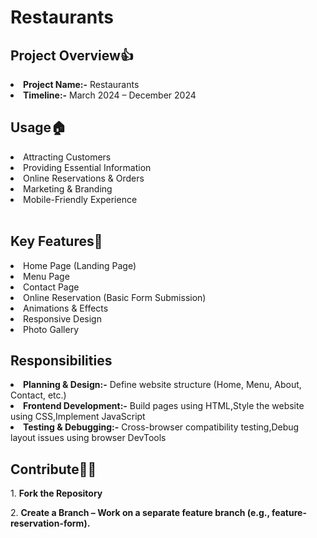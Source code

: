 # Restaurants
<h2>Project Overview👍</h2>
<li><b><span>Project Name:-</span></b> Restaurants</li>
<li><b><span>Timeline:-</span></b> March 2024 – December 2024</li>

<h2>Usage🏠</h2>
<li>Attracting Customers</li>
<li>Providing Essential Information</li>
<li>Online Reservations & Orders</li>
<li>Marketing & Branding</li>
<li>Mobile-Friendly Experience</li> <br>

<h2>Key Features🚀</h2>
<li> Home Page (Landing Page)</li>
<li>Menu Page</li>
<li>Contact Page</li>
<li>Online Reservation (Basic Form Submission)</li>
<li> Animations & Effects</li>
<li>Responsive Design</li>
<li>Photo Gallery</li>

<h2>Responsibilities</h2>
<li><b><span> Planning & Design:-</span></b> Define website structure (Home, Menu, About, Contact, etc.)<br>
<li><b><span>Frontend Development:-</span></b> Build pages using HTML,Style the website using CSS,Implement JavaScript</li>
<li><b><span>Testing & Debugging:-</span></b> Cross-browser compatibility testing,Debug layout issues using browser DevTools</li>

<h2>Contribute👨‍💻</h2>
<p> 1. <b>Fork the Repository</b></p>
<p> 2. <b>Create a Branch – Work on a separate feature branch (e.g., feature-reservation-form).</b></p>

